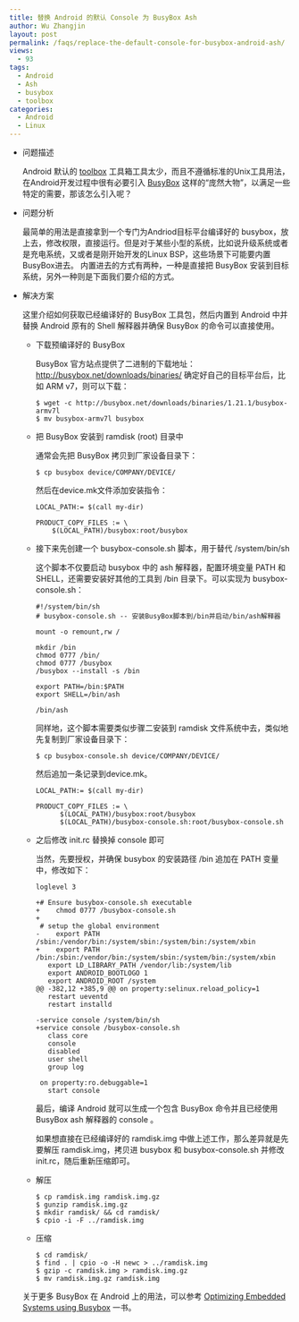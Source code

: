 ```yaml
---
title: 替换 Android 的默认 Console 为 BusyBox Ash
author: Wu Zhangjin
layout: post
permalink: /faqs/replace-the-default-console-for-busybox-android-ash/
views:
  - 93
tags:
  - Android
  - Ash
  - busybox
  - toolbox
categories:
  - Android
  - Linux
---
```

* 问题描述

  Android 默认的 [toolbox][1] 工具箱工具太少，而且不遵循标准的Unix工具用法，在Android开发过程中很有必要引入 [BusyBox][2] 这样的“庞然大物”，以满足一些特定的需要，那该怎么引入呢？

* 问题分析

  最简单的用法是直接拿到一个专门为Andriod目标平台编译好的 busybox，放上去，修改权限，直接运行。但是对于某些小型的系统，比如说升级系统或者是充电系统，又或者是刚开始开发的Linux BSP，这些场景下可能要内置BusyBox进去。 内置进去的方式有两种，一种是直接把 BusyBox 安装到目标系统，另外一种则是下面我们要介绍的方式。

* 解决方案

  这里介绍如何获取已经编译好的 BusyBox 工具包，然后内置到 Android 中并替换 Android 原有的 Shell 解释器并确保 BusyBox 的命令可以直接使用。

  * 下载预编译好的 BusyBox

    BusyBox 官方站点提供了二进制的下载地址：http://busybox.net/downloads/binaries/ 确定好自己的目标平台后，比如 ARM v7，则可以下载：

        $ wget -c http://busybox.net/downloads/binaries/1.21.1/busybox-armv7l
        $ mv busybox-armv7l busybox


  * 把 BusyBox 安装到 ramdisk (root) 目录中

    通常会先把 BusyBox 拷贝到厂家设备目录下：

        $ cp busybox device/COMPANY/DEVICE/


    然后在device.mk文件添加安装指令：

        LOCAL_PATH:= $(call my-dir)
 
        PRODUCT_COPY_FILES := \
            $(LOCAL_PATH)/busybox:root/busybox


  * 接下来先创建一个 busybox-console.sh 脚本，用于替代 /system/bin/sh

    这个脚本不仅要启动 busybox 中的 ash 解释器，配置环境变量 PATH 和 SHELL，还需要安装好其他的工具到 /bin 目录下。可以实现为 busybox-console.sh：

        #!/system/bin/sh
        # busybox-console.sh -- 安装BusyBox脚本到/bin并启动/bin/ash解释器
        
        mount -o remount,rw /
        
        mkdir /bin
        chmod 0777 /bin/
        chmod 0777 /busybox
        /busybox --install -s /bin
        
        export PATH=/bin:$PATH
        export SHELL=/bin/ash
        
        /bin/ash


    同样地，这个脚本需要类似步骤二安装到 ramdisk 文件系统中去，类似地先复制到厂家设备目录下：

        $ cp busybox-console.sh device/COMPANY/DEVICE/


    然后追加一条记录到device.mk。

        LOCAL_PATH:= $(call my-dir)

        PRODUCT_COPY_FILES := \
              $(LOCAL_PATH)/busybox:root/busybox
              $(LOCAL_PATH)/busybox-console.sh:root/busybox-console.sh


  * 之后修改 init.rc 替换掉 console 即可

    当然，先要授权，并确保 busybox 的安装路径 /bin 追加在 PATH 变量中，修改如下：

        loglevel 3

        +# Ensure busybox-console.sh executable
        +    chmod 0777 /busybox-console.sh
        +
         # setup the global environment
        -    export PATH /sbin:/vendor/bin:/system/sbin:/system/bin:/system/xbin
        +    export PATH /bin:/sbin:/vendor/bin:/system/sbin:/system/bin:/system/xbin
           export LD_LIBRARY_PATH /vendor/lib:/system/lib
           export ANDROID_BOOTLOGO 1
           export ANDROID_ROOT /system
        @@ -382,12 +385,9 @@ on property:selinux.reload_policy=1
           restart ueventd
           restart installd
        
        -service console /system/bin/sh
        +service console /busybox-console.sh
           class core
           console
           disabled
           user shell
           group log
        
         on property:ro.debuggable=1
           start console


    最后，编译 Android 就可以生成一个包含 BusyBox 命令并且已经使用 BusyBox ash 解释器的 console 。

    如果想直接在已经编译好的 ramdisk.img 中做上述工作，那么差异就是先要解压 ramdisk.img，拷贝进 busybox 和 busybox-console.sh 并修改 init.rc，随后重新压缩即可。

  * 解压

        $ cp ramdisk.img ramdisk.img.gz
        $ gunzip ramdisk.img.gz
        $ mkdir ramdisk/ && cd ramdisk/
        $ cpio -i -F ../ramdisk.img

  * 压缩

        $ cd ramdisk/
        $ find . | cpio -o -H newc > ../ramdisk.img
        $ gzip -c ramdisk.img > ramdisk.img.gz
        $ mv ramdisk.img.gz ramdisk.img


  关于更多 BusyBox 在 Android 上的用法，可以参考 [Optimizing Embedded Systems using Busybox][3] 一书。




 [1]: http://elinux.org/Android_toolbox
 [2]: http://busybox.net/
 [3]: /optimizing-embedded-systems-using-busybox/
